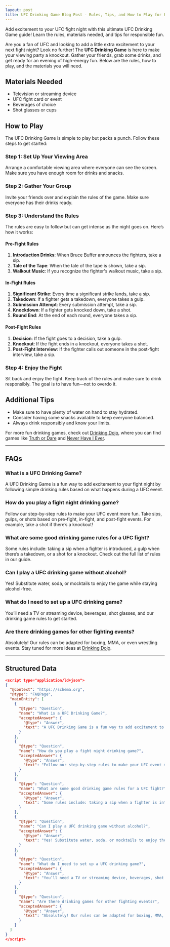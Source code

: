 ```yaml
---
layout: post
title: UFC Drinking Game Blog Post - Rules, Tips, and How to Play for Fight Night Fun
---
```


Add excitement to your UFC fight night with this ultimate UFC Drinking Game guide! Learn the rules, materials needed, and tips for responsible fun.

Are you a fan of UFC and looking to add a little extra excitement to your next fight night? Look no further! The **UFC Drinking Game** is here to make your viewing party a knockout. Gather your friends, grab some drinks, and get ready for an evening of high-energy fun. Below are the rules, how to play, and the materials you will need.

## Materials Needed

- Television or streaming device
- UFC fight card or event
- Beverages of choice
- Shot glasses or cups

## How to Play

The UFC Drinking Game is simple to play but packs a punch. Follow these steps to get started:

### Step 1: Set Up Your Viewing Area
Arrange a comfortable viewing area where everyone can see the screen. Make sure you have enough room for drinks and snacks.

### Step 2: Gather Your Group
Invite your friends over and explain the rules of the game. Make sure everyone has their drinks ready.

### Step 3: Understand the Rules
The rules are easy to follow but can get intense as the night goes on. Here’s how it works:

#### Pre-Fight Rules
1. **Introduction Drinks**: When Bruce Buffer announces the fighters, take a sip.
2. **Tale of the Tape**: When the tale of the tape is shown, take a sip.
3. **Walkout Music**: If you recognize the fighter's walkout music, take a sip.

#### In-Fight Rules
1. **Significant Strike**: Every time a significant strike lands, take a sip.
2. **Takedown**: If a fighter gets a takedown, everyone takes a gulp.
3. **Submission Attempt**: Every submission attempt, take a sip.
4. **Knockdown**: If a fighter gets knocked down, take a shot.
5. **Round End**: At the end of each round, everyone takes a sip.

#### Post-Fight Rules
1. **Decision**: If the fight goes to a decision, take a gulp.
2. **Knockout**: If the fight ends in a knockout, everyone takes a shot.
3. **Post-Fight Interview**: If the fighter calls out someone in the post-fight interview, take a sip.

### Step 4: Enjoy the Fight
Sit back and enjoy the fight. Keep track of the rules and make sure to drink responsibly. The goal is to have fun—not to overdo it.

## Additional Tips
- Make sure to have plenty of water on hand to stay hydrated.
- Consider having some snacks available to keep everyone balanced.
- Always drink responsibly and know your limits.

For more fun drinking games, check out [Drinking Dojo](https://drinkingdojo.com/), where you can find games like [Truth or Dare](https://drinkingdojo.com/games/truth-or-dare) and [Never Have I Ever](https://drinkingdojo.com/games/never-have-I-ever).

---

## FAQs

### What is a UFC Drinking Game?
A UFC Drinking Game is a fun way to add excitement to your fight night by following simple drinking rules based on what happens during a UFC event.

### How do you play a fight night drinking game?
Follow our step-by-step rules to make your UFC event more fun. Take sips, gulps, or shots based on pre-fight, in-fight, and post-fight events. For example, take a shot if there’s a knockout!

### What are some good drinking game rules for a UFC fight?
Some rules include: taking a sip when a fighter is introduced, a gulp when there’s a takedown, or a shot for a knockout. Check out the full list of rules in our guide.

### Can I play a UFC drinking game without alcohol?
Yes! Substitute water, soda, or mocktails to enjoy the game while staying alcohol-free.

### What do I need to set up a UFC drinking game?
You’ll need a TV or streaming device, beverages, shot glasses, and our drinking game rules to get started.

### Are there drinking games for other fighting events?
Absolutely! Our rules can be adapted for boxing, MMA, or even wrestling events. Stay tuned for more ideas at [Drinking Dojo](https://drinkingdojo.com).

---

## Structured Data

```json
<script type="application/ld+json">
{
  "@context": "https://schema.org",
  "@type": "FAQPage",
  "mainEntity": [
    {
      "@type": "Question",
      "name": "What is a UFC Drinking Game?",
      "acceptedAnswer": {
        "@type": "Answer",
        "text": "A UFC Drinking Game is a fun way to add excitement to your fight night by following simple drinking rules based on what happens during a UFC event."
      }
    },
    {
      "@type": "Question",
      "name": "How do you play a fight night drinking game?",
      "acceptedAnswer": {
        "@type": "Answer",
        "text": "Follow our step-by-step rules to make your UFC event more fun. Take sips, gulps, or shots based on pre-fight, in-fight, and post-fight events. For example, take a shot if there’s a knockout!"
      }
    },
    {
      "@type": "Question",
      "name": "What are some good drinking game rules for a UFC fight?",
      "acceptedAnswer": {
        "@type": "Answer",
        "text": "Some rules include: taking a sip when a fighter is introduced, a gulp when there’s a takedown, or a shot for a knockout. Check out the full list of rules in our guide."
      }
    },
    {
      "@type": "Question",
      "name": "Can I play a UFC drinking game without alcohol?",
      "acceptedAnswer": {
        "@type": "Answer",
        "text": "Yes! Substitute water, soda, or mocktails to enjoy the game while staying alcohol-free."
      }
    },
    {
      "@type": "Question",
      "name": "What do I need to set up a UFC drinking game?",
      "acceptedAnswer": {
        "@type": "Answer",
        "text": "You’ll need a TV or streaming device, beverages, shot glasses, and our drinking game rules to get started."
      }
    },
    {
      "@type": "Question",
      "name": "Are there drinking games for other fighting events?",
      "acceptedAnswer": {
        "@type": "Answer",
        "text": "Absolutely! Our rules can be adapted for boxing, MMA, or even wrestling events. Stay tuned for more ideas at Drinking Dojo."
      }
    }
  ]
}
</script>